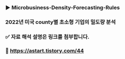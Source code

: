 ### ▶ Microbusiness-Density-Forecasting-Rules
###  2022년 미국 county별 초소형 기업의 밀도량 분석

### ✅ 자료 해석 설명은 링크를 첨부합니다.
### 🔎 https://astart.tistory.com/44
